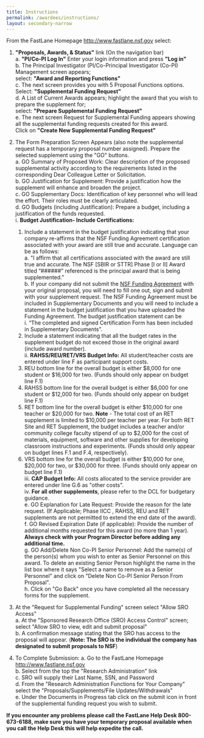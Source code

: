 ```yaml
---
title: Instructions
permalink: /awardees/instructions/
layout: secondary-narrow
---
```


From the FastLane Homepage http://www.fastlane.nsf.gov select:

1. **"Proposals, Awards, & Status"** link (On the navigation bar)  
  a. **"PI/Co-PI Log In"** Enter your login information and press **"Log in"**  
    b. The Principal Investigator (PI/Co-Principal Investigator (Co-PI) Management screen appears;   
    select: **"Award and Reporting Functions"**  
    c. The next screen provides you with 5 Proposal Functions options.
Select: **"Supplemental Funding Request"**  
    d. A List of Current Awards appears; highlight the award that you wish to prepare the supplement for;   
    select: **"Prepare Supplemental Funding Request"**    
    e. The next screen Request for Supplemental Funding appears showing all the supplemental funding requests created for this award.  
    Click on **"Create New Supplemental Funding Request"**    

2. The Form Preparation Screen Appears (also note the supplemental request has a temporary proposal number assigned). Prepare the selected supplement using the "GO" buttons.  
  a. GO Summary of Proposed Work: Clear description of the proposed supplemental activity according to the requirements listed in the corresponding Dear Colleague Letter or Solicitation.  
  b. GO Justification for Supplement: Provide a justification how the supplement will enhance and broaden the project.  
  c. GO Supplementary Docs: Identification of key personnel who will lead the effort. Their roles must be clearly articulated.  
  d. GO Budgets (including Justification): Prepare a budget, including a justification of the funds requested.  
      i. **Budget Justification- Include Certifications:**  
      1. Include a statement in the budget justification indicating that your company re-affirms that the NSF Funding Agreement certification associated with your award are still true and accurate. Language can be as follows:  
        a. "I affirm that all certifications associated with the award are still true and accurate. The NSF [SBIR or STTR] Phase [I or II] Award titled “######” referenced is the principal award that is being supplemented.”     
        b. If your company did not submit the [NSF Funding Agreement]({{site.baseurl}}/assets/files/awardee-files/SBIR_STTR_Funding_Agreement.pdf) with your original proposal, you will need to fill one out, sign and submit with your supplement request.  The NSF Funding Agreement must be included in Supplementary Documents and you will need to include a statement in the budget justification that you have uploaded the Funding Agreement.  The budget justification statement can be  
             i. “The completed and signed Certification Form has been included in Supplementary Documents”.  
      2. Include a statement indicating that all the budget rates in the supplement budget do not exceed those in the original award (include award number).  
    ii. **RAHSS/REU/RET/VRS Budget Info:** All student/teacher costs are entered under line F as participant support costs.
      1. REU bottom line for the overall budget is either $8,000 for one student or $16,000 for two. (Funds should only appear on budget line F.1)  
      2. RAHSS bottom line for the overall budget is either $6,000 for one student or $12,000 for two. (Funds should only appear on budget line F.1)  
      3. RET bottom line for the overall budget is either $10,000 for one teacher or $20,000 for two. **Note** - The total cost of an RET supplement is limited to $10,000 per teacher per year.  For both RET Site and RET Supplement, the budget includes a teacher and/or community college faculty stipend of up to $2,000 for the cost of materials, equipment, software and other supplies for developing classroom instructions and experiments. (Funds should only appear on budget lines F.1 and F.4, respectively).  
      4. VRS bottom line for the overall budget is either $10,000 for one, $20,000 for two, or $30,000 for three. (Funds should only appear on budget line F.1)  
    iii. **CAP Budget Info:** All costs allocated to the service provider are entered under line G.6 as "other costs".  
    iv. **For all other supplements**, please refer to the DCL for budgetary guidance.  
  e. GO Explanation for Late Request: Provide the reason for the late request. (If Applicable; Phase IICC , RAHSS, REU and RET supplements are not permitted to extend the end date of the award).  
  f. GO Revised Expiration Date (if applicable): Provide the number of additional months requested for this award (no more than 1 year). **Always check with your Program Director before adding any additional time.**  
  g. GO Add/Delete Non Co-PI Senior Personnel: Add the name(s) of the person(s) whom you wish to enter as Senior Personnel on this award. To delete an existing Senior Person highlight the name in the list box where it says "Select a name to remove as a Senior Personnel" and click on "Delete Non Co-PI Senior Person From Proposal".  
  h. Click on "Go Back" once you have completed all the necessary forms for the supplement.  

3. At the "Request for Supplemental Funding" screen select "Allow SRO Access"  
  a. At the "Sponsored Research Office (SRO) Access Control" screen; select "Allow SRO to view, edit and submit proposal"  
  b. A confirmation message stating that the SRO has access to the proposal will appear. (**Note: The SRO is the individual the company has designated to submit proposals to NSF**)  

4. To Complete Submission:
  a. Go to the FastLane Homepage http://www.fastlane.nsf.gov  
  b. Select from the top the "Research Administration" link  
  c. SRO will supply their Last Name, SSN, and Password  
  d. From the "Research Administration Functions for Your Company" select the "Proposals/Supplements/File Updates/Withdrawals"  
  e. Under the Documents in Progress tab click on the submit icon in front of the supplemental funding request you wish to submit.  

**If you encounter any problems please call the FastLane Help Desk 800-673-6188, make sure you have your temporary proposal available when you call the Help Desk this will help expedite the call.**
